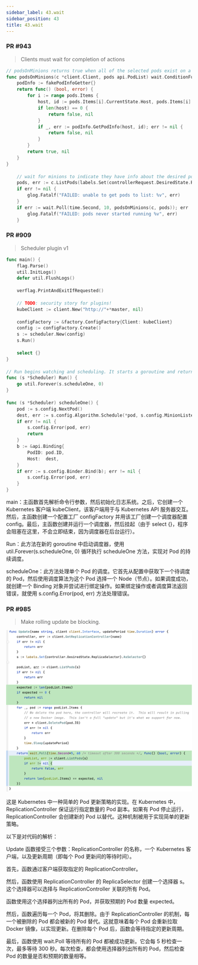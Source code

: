```yaml
---
sidebar_label: 43.wait
sidebar_position: 43
title: 43.wait
---
```



### PR #943
> Clients must wait for completion of actions

```go
// podsOnMinions returns true when all of the selected pods exist on a minion.
func podsOnMinions(c *client.Client, pods api.PodList) wait.ConditionFunc {
	podInfo := fakePodInfoGetter{}
	return func() (bool, error) {
		for i := range pods.Items {
			host, id := pods.Items[i].CurrentState.Host, pods.Items[i].ID
			if len(host) == 0 {
				return false, nil
			}
			if _, err := podInfo.GetPodInfo(host, id); err != nil {
				return false, nil
			}
		}
		return true, nil
	}
}

	// wait for minions to indicate they have info about the desired pods
	pods, err := c.ListPods(labels.Set(controllerRequest.DesiredState.ReplicaSelector).AsSelector())
	if err != nil {
		glog.Fatalf("FAILED: unable to get pods to list: %v", err)
	}
	if err := wait.Poll(time.Second, 10, podsOnMinions(c, pods)); err != nil {
		glog.Fatalf("FAILED: pods never started running %v", err)
	}
```	

### PR #909
> Scheduler plugin v1

```go
func main() {
	flag.Parse()
	util.InitLogs()
	defer util.FlushLogs()

	verflag.PrintAndExitIfRequested()

	// TODO: security story for plugins!
	kubeClient := client.New("http://"+*master, nil)

	configFactory := &factory.ConfigFactory{Client: kubeClient}
	config := configFactory.Create()
	s := scheduler.New(config)
	s.Run()

	select {}
}

// Run begins watching and scheduling. It starts a goroutine and returns immediately.
func (s *Scheduler) Run() {
	go util.Forever(s.scheduleOne, 0)
}

func (s *Scheduler) scheduleOne() {
	pod := s.config.NextPod()
	dest, err := s.config.Algorithm.Schedule(*pod, s.config.MinionLister)
	if err != nil {
		s.config.Error(pod, err)
		return
	}
	b := &api.Binding{
		PodID: pod.ID,
		Host:  dest,
	}
	if err := s.config.Binder.Bind(b); err != nil {
		s.config.Error(pod, err)
	}
}
```

main：主函数首先解析命令行参数，然后初始化日志系统。之后，它创建一个 Kubernetes 客户端 kubeClient，该客户端用于与 Kubernetes API 服务器交互。然后，主函数创建一个配置工厂 configFactory 并用该工厂创建一个调度器配置 config。最后，主函数创建并运行一个调度器，然后挂起（由于 select {}，程序会阻塞在这里，不会立即结束，因为调度器在后台运行）。

Run：此方法在新的 goroutine 中启动调度器，使用 util.Forever(s.scheduleOne, 0) 循环执行 scheduleOne 方法，实现对 Pod 的持续调度。

scheduleOne：此方法处理单个 Pod 的调度。它首先从配置中获取下一个待调度的 Pod，然后使用调度算法为这个 Pod 选择一个 Node（节点）。如果调度成功，就创建一个 Binding 对象并尝试进行绑定操作。如果绑定操作或者调度算法返回错误，就使用 s.config.Error(pod, err) 方法处理错误。


### PR #985
> Make rolling update be blocking.

![](https://raw.githubusercontent.com/mouuii/picture/master/%E6%88%AA%E5%B1%8F2023-06-02%20%E4%B8%8A%E5%8D%889.46.32.png)


这是 Kubernetes 中一种简单的 Pod 更新策略的实现。在 Kubernetes 中，ReplicationController 保证运行指定数量的 Pod 副本。如果有 Pod 停止运行，ReplicationController 会创建新的 Pod 以替代。这种机制被用于实现简单的更新策略。

以下是对代码的解析：

Update 函数接受三个参数：ReplicationController 的名称，一个 Kubernetes 客户端，以及更新周期（即每个 Pod 更新间的等待时间）。

首先，函数通过客户端获取指定的 ReplicationController。

然后，函数使用 ReplicationController 的 ReplicaSelector 创建一个选择器 s。这个选择器可以选择与 ReplicationController 关联的所有 Pod。

函数使用这个选择器列出所有的 Pod，并获取预期的 Pod 数量 expected。

然后，函数遍历每一个 Pod，将其删除。由于 ReplicationController 的机制，每一个被删除的 Pod 都会被新的 Pod 替代。这就意味着每个 Pod 会重新拉取 Docker 镜像，以实现更新。在删除每个 Pod 后，函数会等待指定的更新周期。

最后，函数使用 wait.Poll 等待所有的 Pod 都被成功更新。它会每 5 秒检查一次，最多等待 300 秒。每次检查，都会使用选择器列出所有的 Pod，然后检查 Pod 的数量是否和预期的数量相等。